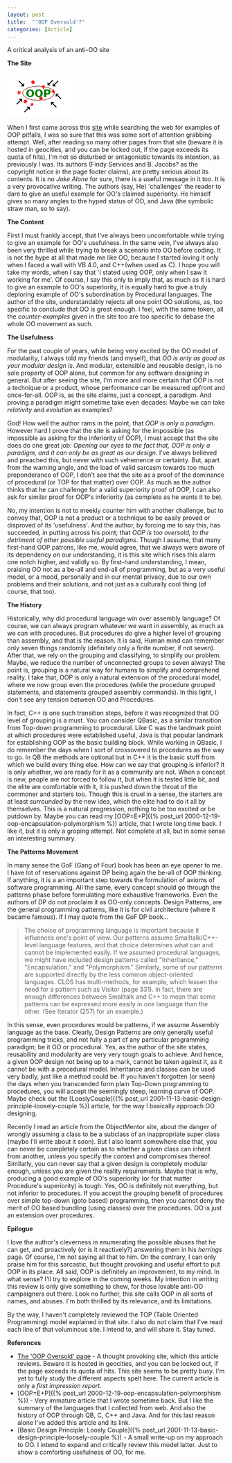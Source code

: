 ```yaml
---
layout: post
title:  "'OOP Oversold'?"
categories: [Article]
---
```


A critical analysis of an anti-OO site

**The Site**

![Site Image](/assets/images/OOP%20Oversold/5add67def13256b0182e6984a9e993a2.jpg)

When I first came across this [site](https://tattvum.com/Articles/2002/2002-03/2002-03-24/Ramu-SE-20020324-OopOversold.html#OOPBAD) while searching the web for examples of OOP pitfalls, I was so sure that this was some sort of attention grabbing attempt. Well, after reading so many other pages from that site (beware it is hosted in geocities, and you can be locked out, if the page exceeds its quota of hits), I'm not so disturbed or antagonistic towards its intention, as previously I was. Its authors (Findy Services and B. Jacobs? as the copyright notice in the page footer claims), are pretty serious about its contents. It is no *Joke Alone* for sure, there is a useful message in it too. It is a very provocative writing. The authors (say, He) 'challenges' the reader to dare to give an useful example for OO's claimed superiority. He himself gives so many angles to the hyped status of OO, and Java (the symbolic straw man, so to say).

**The Content**

First I must frankly accept, that I've always been uncomfortable while trying to give an example for OO's usefulness. In the same vein, I've always also been very thrilled while trying to break a scenario into OO before coding. It is not the hype at all that made me like OO, because I started loving it only when I faced a wall with VB 4.0, and C++(when used as C). I hope you will take my words, when I say that 'I stated using OOP, only when I saw it working for me'. Of course, I say this only to imply that, as much as it is hard to give an example to OO's superiority, it is equally hard to give a truly deploring example of OO's subordination by Procedural languages. The author of the site, understandably rejects all one point OO solutions, as, too specific to conclude that OO is great enough. I feel, with the same token, all the *counter-examples* given in the site too are too specific to debase the whole OO movement as such.

**The Usefulness**

For the past couple of years, while being very excited by the OO model of modularity, I always told my friends (and myself), that *OO is only as good as your modular design is*. And modular, extensible and reusable design, is no sole property of OOP alone, but common for any software designing in general. But after seeing the site, I'm more and more certain that OOP is not a technique or a product, whose performance can be measured upfront and once-for-all. OOP is, as the site claims, just a concept, a paradigm. And proving a paradigm might sometime take even decades: Maybe we can take *relativity* and *evolution* as examples?

God! How well the author rams in the point, that *OOP is only a paradigm*. However hard I prove that the site is asking for the impossible (as impossible as asking for the inferiority of OOP), I must accept that the site does do one great job: *Opening our eyes to the fact that, OOP is only a paradigm, and it can only be as great as our design*. I've always believed and preached this, but never with such vehemence or certainty. But, apart from the warning angle, and the load of valid sarcasm towards too much preponderance of OOP, I don't see that the site as a proof of the dominance of procedural (or TOP for that matter) over OOP. As much as the author thinks that he can challenge for a valid superiority proof of OOP, I can also ask for similar proof for OOP's inferiority (as complete as he wants it to be).

No, my intention is not to meekly counter him with another challenge, but to convey that, OOP is not a product or a technique to be easily proved or disproved of its 'usefulness'. And the author, by forcing me to say this, has succeeded, in putting across his point; that *OOP is too oversold, to the detriment of other possible useful paradigms*. Though I assume, that many first-hand OOP patrons, like me, would agree, that we always were aware of its dependency on our understanding, it is this site which rises this alarm one notch higher, and validly so. By first-hand understanding, I mean, praising OO not as a be-all and end-all of programming, but as a very useful model, or a mood, personally and in our mental privacy, due to our own problems and their solutions, and not just as a culturally cool thing (of course, that too).

**The History**

Historically, why did procedural language win over assembly language? Of course, we can always program whatever we want in assembly, as much as we can with procedures. But procedures do give a higher level of grouping than assembly, and that is the reason. It is said, Human mind can remember only seven things randomly (definitely only a finite number, if not seven). After that, we rely on the grouping and classifying, to simplify our problem. Maybe, we reduce the number of unconnected groups to seven always! The point is, grouping is a natural way for humans to simplify and comprehend reality. I take that, OOP is only a natural extension of the procedural model, where we now group even the procedures (while the procedure grouped statements, and statements grouped assembly commands). In this light, I don't see any tension between OO and Procedures.

In fact, C++ is one such transition steps, before it was recognized that OO level of grouping is a must. You can consider QBasic, as a similar transition from Top-down programming to procedural. Like C was the landmark point at which procedures were established useful, Java is that popular landmark for establishing OOP as the basic building block. While working in QBasic, I do remember the days when I sort of crossovered to procedures as the way to go. In QB the methods are optional but in C++ it is the basic stuff from which we build every thing else. How can we say that grouping is inferior? It is only whether, we are ready for it as a community are not. When a concept is new, people are not forced to follow it, but when it is tested little bit, and the elite are comfortable with it, it is pushed down the throat of the commoner and starters too. Though this is cruel in a sense, the starters are at least *surrounded* by the new idea, which the elite had to do it all by themselves. This is a natural progression, nothing to be too excited or be putdown by. Maybe you can read my [OOP=E+P]({% post_url 2000-12-19-oop-encapsulation-polymorphism %}) article, that I wrote long time back. I like it, but it is only a groping attempt. Not complete at all, but in some sense an interesting summary.

**The Patterns Movement**

In many sense the GoF (Gang of Four) book has been an eye opener to me. I have lot of reservations against DP being again the be-all of OOP thinking. If anything, it is a an important step towards the formulation of axioms of software programming. All the same, every concept should go through the patterns phase before formulating more exhaustive frameworks. Even the authors of DP do not proclaim it as OO-only concepts. Design Patterns, are the general programming patterns, like it is for civil architecture (where it became famous). If I may quote from the GoF DP book...

> The choice of programming language is important because it influences one's point of view. Our patterns assume Smalltalk/C++-level language features, and that choice determines what can and cannot be implemented easily. If we assumed procedural languages, we might have included design patterns called "Inheritance," "Encapsulation," and "Polymorphism." Similarly, some of our patterns are supported directly by the less common object-oriented languages. CLOS has multi-methods, for example, which lessen the need for a pattern such as Visitor (page 331). In fact, there are enough differences between Smalltalk and C++ to mean that some patterns can be expressed more easily in one language than the other. (See Iterator (257) for an example.)

In this sense, even procedures would be patterns, if we assume Assembly language as the base. Clearly, Design Patterns are only generally useful programming tricks, and not fully a part of any particular programming paradigm; be it OO or procedural. Yes, as the author of the site states, reusability and modularity are very very tough goals to achieve. And hence, a given OOP design not being up to a mark, cannot be taken against it, as it cannot be with a procedural model. Inheritance and classes can be used very badly, just like a method could be. If you haven't forgotten (or seen) the days when you transcended form plain Top-Down programming to procedures, you will accept the seemingly steep, learning curve of OOP. Maybe check out the [LooslyCouple]({% post_url 2001-11-13-basic-design-principle-loosely-couple %}) article, for the way I basically approach OO designing.

Recently I read an article from the ObjectMentor site, about the danger of wrongly assuming a class to be a subclass of an inappropriate super class (maybe I'll write about it soon). But I also learnt somewhere else that, you can never be completely certain as to whether a given class can inherit from another, unless you specify the context and compromises thereof. Similarly, you can never say that a given design is completely modular enough, unless you are given the reality requirements. Maybe that is why, producing a good example of OO's superiority (or for that matter Procedure's superiority) is tough. Yes, OO is definitely not everything, but not inferior to procedures. If you accept the grouping benefit of procedures over simple top-down (goto based) programming, then you cannot deny the merit of OO based bundling (using classes) over the procedures. OO is just an extension over procedures.

**Epilogue**

I love the author's cleverness in enumerating the possible abuses that he can get, and proactively (or is it reactively?) answering them in his *herrings* page. Of course, I'm not saying all that to him. On the contrary, I can only praise him for this sarcastic, but thought provoking and useful effort to put OOP in its place. All said, OOP is definitely an improvement, to my mind. In what sense? I'll try to explore in the coming weeks. My intention in writing this review is only give something to chew, for those lovable anti-OO campaigners out there. Look no further, this site calls OOP in all sorts of names, and abuses. I'm both thrilled by its relevance, and its limitations.

By the way, I haven't completely reviewed the TOP (Table Oriented Programming) model explained in that site. I also do not claim that I've read each line of that voluminous site. I intend to, and will share it. Stay tuned.

**References**

*   [The 'OOP Oversold' page](https://www.geocities.com/tablizer/oopbad.htm) - A thought provoking site, which this article reviews. Beware it is hosted in geocities, and you can be locked out, if the page exceeds its quota of hits. This site seems to be pretty busy. I'm yet to fully study the different aspects spelt here. The current article is only a *first impression report*.
*   [OOP=E+P]({% post_url 2000-12-19-oop-encapsulation-polymorphism %}) - Very immature article that I wrote sometime back. But I like the summary of the languages that I collected from web. And also the history of OOP through QB, C, C++ and Java. And for this last reason alone I've added this article and its link.
*   [Basic Design Principle: Loosly Couple]({% post_url 2001-11-13-basic-design-principle-loosely-couple %}) - A small write-up on my approach to OO. I intend to expand and critically review this model latter. Just to show a comforting usefulness of OO, for me.
